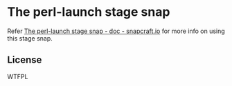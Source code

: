 # The perl-launch stage snap

Refer [The perl-launch stage snap - doc - snapcraft.io](https://forum.snapcraft.io/t/the-perl-launch-stage-snap/11736) for more info on using this stage snap.

## License

WTFPL